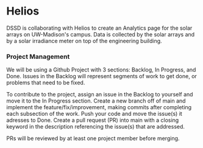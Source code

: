 # Helios

DSSD is collaborating with Helios to create an Analytics page for the solar arrays on UW-Madison's campus. Data is collected by the solar arrays and by a solar irradiance meter on top of the engineering building.

### Project Management
We will be using a Github Project with 3 sections: Backlog, In Progress, and Done. Issues in the Backlog will represent segments of work to get done, or problems that need to be fixed.

To contribute to the project, assign an issue in the Backlog to yourself and move it to the In Progress section. Create a new branch off of main and implement the feature/fix/improvement, making commits after completing each subsection of the work. Push your code and move the issue(s) it adresses to Done. Create a pull request (PR) into main with a closing keyword in the description referencing the issue(s) that are addressed.

PRs will be reviewed by at least one project member before merging.
